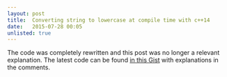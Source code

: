 ```yaml
---
layout: post
title:  Converting string to lowercase at compile time with c++14
date:   2015-07-28 00:05
unlisted: true
---
```

The code was completely rewritten and this post was no longer a relevant explanation. The latest code can be found [in this Gist](https://gist.github.com/texus/8d867996e7a073e1498e8c18d920086c) with explanations in the comments.
